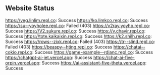 ## Website Status
https://veg.linlim.repl.co: Success
https://ko.limkco.repl.co: Success
https://su--yoyholee.repl.co: Failed (403)
https://v2ray.yoyho.repl.co: Success
https://V2.sukure.repl.co: Success
https://v.chavir.repl.co: Success
https://tote.kaikaixin.repl.co: Success
https://k2.shilh.repl.co: Success
https://rows--zixk.repl.co: Failed (403)
https://tr--slind.repl.co: Failed (403)
https://beaspy--hting.repl.co: Success
https://chatai--cokio.repl.co: Success
https://game-example--rdianc.repl.co: Success
https://chatgpt-ai-jet.vercel.app: Success
https://chat-ai-five-orpin.vercel.app: Success
https://ai-assistant-five-theta.vercel.app: Success
